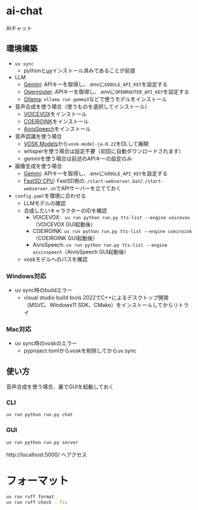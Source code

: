 # ai-chat
AIチャット

## 環境構築
- `uv sync`
    - pythonと[uv](https://github.com/astral-sh/uv)インストール済みであることが前提
- LLM
    - [Gemini](https://aistudio.google.com/apikey): APIキーを取得し、.envに`GOOGLE_API_KEY`を設定する
    - [Openrouter](https://openrouter.ai/): APIキーを取得し、.envに`OPENROUTER_API_KEY`を設定する 
    - [Ollama](https://ollama.com/): `ollama run gemma3`などで使うモデルをインストール
- 音声合成を使う場合（使うものを選択してインストール）
    - [VOICEVOX](https://voicevox.hiroshiba.jp/)をインストール
    - [COEIROINK](https://coeiroink.com/download)をインストール
    - [AivisSpeech](https://aivis-project.com/)をインストール
- 音声認識を使う場合
    - [VOSK Models](https://alphacephei.com/vosk/models)から`vosk-model-ja-0.22`をDLして展開
    - whisperを使う場合は設定不要（初回に自動ダウンロードされます）
    - geminiを使う場合は前述のAPIキーの設定のみ
- 画像生成を使う場合
    - [Gemini](https://aistudio.google.com/apikey): APIキーを取得し、.envに`GOOGLE_API_KEY`を設定する
    - [FastSD CPU](https://github.com/rupeshs/fastsdcpu): FastSD側の`./start-webserver.bat`/`./start-webserver.sh`でAPIサーバーを立てておく
- `config.yaml`を環境に合わせる
    - LLMモデルの確認
    - 合成したいキャラクターのIDを確認
        - VOICEVOX: ` uv run python run.py tts-list --engine voicevox`（VOICEVOX GUI起動後）
        - COEIROINK: `uv run python run.py tts-list --engine coeiroink`（COEIROINK GUI起動後）
        - AivisSpeech: `uv run python run.py tts-list --engine aivisspeech`（AivisSpeech GUI起動後）
    - voskモデルへのパスを確認

### Windows対応
- uv sync時のbuildエラー
    - visual studio build tools 2022でC++によるデスクトップ開発（MSVC、Windows11 SDK、CMake）をインストールしてからリトライ

### Mac対応
- uv sync時のvoskのエラー
    - pyproject.tomlからvoskを削除してからuv.sync


## 使い方
音声合成を使う場合、裏でGUIを起動しておく

### CLI
```sh
uv run python run.py chat
```

### GUI
```sh
uv run python run.py server
```
http://localhost:5000/ へアクセス

# フォーマット
```sh
uv run ruff format
uv run ruff check --fix
```
